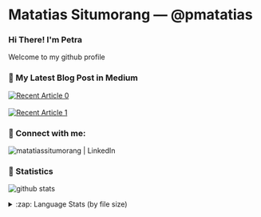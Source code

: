 # Matatias Situmorang &mdash; @pmatatias

### Hi There! I'm Petra
Welcome to my github profile


### 📝 My Latest Blog Post in Medium
<a target="_blank" href="https://github-readme-medium-recent-article.vercel.app/medium/@pmatatias/1"><img src="https://github-readme-medium-recent-article.vercel.app/medium/@pmatatias/0" alt="Recent Article 0"></a>
<br></br>
<a target="_blank" href="https://github-readme-medium-recent-article.vercel.app/medium/@pmatatias/0"><img src="https://github-readme-medium-recent-article.vercel.app/medium/@pmatatias/1" alt="Recent Article 1"></a>

<!--  _(Generated by [Medium's Recent Article](https://github.com/bxcodec/github-readme-medium-recent-article))_ -->


### 📮 Connect with me:

&ensp; [<img align="left" alt="matatiassitumorang | LinkedIn"  src="https://img.shields.io/badge/LinkedIn-0077B5?style=for-the-badge&logo=linkedin&logoColor=white" />][linkedin]


### 🌱 Statistics

![github stats](https://github-readme-stats.vercel.app/api?username=pmatatias&show_icons=true&count_private=true)

<details>
  <summary>:zap: Language Stats (by file size) </summary>
  </br>
  <img align="left" alt="pmatatias's Language Stats" src="https://github-readme-stats.vercel.app/api/top-langs/?username=pmatatias&langs_count=6&layout=compact" />
</details>


[linkedin]: https://www.linkedin.com/in/matatiassitumorang/
<!--
**pmatatias/pmatatias** is a ✨ _special_ ✨ repository because its `README.md` (this file) appears on your GitHub profile.

Here are some ideas to get you started:

- 🔭 I’m currently working on ...
- 🌱 I’m currently learning ...
- 👯 I’m looking to collaborate on ...
- 🤔 I’m looking for help with ...
- 💬 Ask me about ...
- 📫 How to reach me: ...
- 😄 Pronouns: ...
- ⚡ Fun fact: ...
-->
